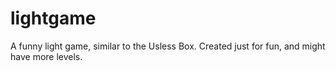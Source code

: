# lightgame
A funny light game, similar to the Usless Box. Created just for fun, and might have more levels.
